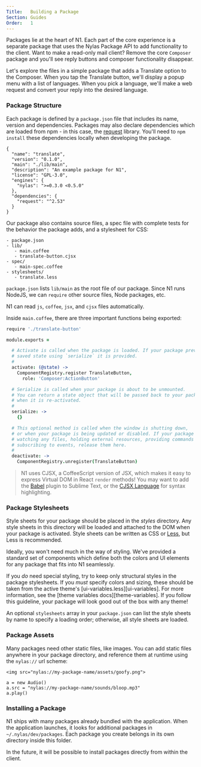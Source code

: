 ```yaml
---
Title:   Building a Package
Section: Guides
Order:   1
---
```


Packages lie at the heart of N1. Each part of the core experience is a separate package that uses the Nylas Package API to add functionality to the client. Want to make a read-only mail client? Remove the core `Composer` package and you'll see reply buttons and composer functionality disappear.

Let's explore the files in a simple package that adds a Translate option to the Composer. When you tap the Translate button, we'll display a popup menu with a list of languages. When you pick a language, we'll make a web request and convert your reply into the desired language.

### Package Structure

Each package is defined by a `package.json` file that includes its name, version and dependencies. Packages may also declare dependencies which are loaded from npm - in this case, the [request](https://github.com/request/request) library. You'll need to `npm install` these dependencies locally when developing the package.

```
{
  "name": "translate",
  "version": "0.1.0",
  "main": "./lib/main",
  "description": "An example package for N1",
  "license": "GPL-3.0",
  "engines": {
    "nylas": ">=0.3.0 <0.5.0"
  },
  "dependencies": {
    "request": "^2.53"
  }
}

```

Our package also contains source files, a spec file with complete tests for the behavior the package adds, and a stylesheet for CSS:

```
- package.json
- lib/
   - main.coffee
   - translate-button.cjsx
- spec/
   - main-spec.coffee
- stylesheets/
   - translate.less
```

`package.json` lists `lib/main` as the root file of our package. Since N1 runs NodeJS, we can `require` other source files, Node packages, etc.

N1 can read `js`, `coffee`, `jsx`, and `cjsx` files automatically.

Inside `main.coffee`, there are three important functions being exported:

```coffee
require './translate-button'

module.exports =

  # Activate is called when the package is loaded. If your package previously
  # saved state using `serialize` it is provided.
  #
  activate: (@state) ->
    ComponentRegistry.register TranslateButton,
      role: 'Composer:ActionButton'

  # Serialize is called when your package is about to be unmounted.
  # You can return a state object that will be passed back to your package
  # when it is re-activated.
  #
  serialize: ->
  	{}

  # This optional method is called when the window is shutting down,
  # or when your package is being updated or disabled. If your package is
  # watching any files, holding external resources, providing commands or
  # subscribing to events, release them here.
  #
  deactivate: ->
    ComponentRegistry.unregister(TranslateButton)
```


> N1 uses CJSX, a CoffeeScript version of JSX, which makes it easy to express Virtual DOM in React `render` methods! You may want to add the [Babel](https://github.com/babel/babel-sublime) plugin to Sublime Text, or the [CJSX Language](https://atom.io/packages/language-cjsx) for syntax highlighting.


### Package Stylesheets

Style sheets for your package should be placed in the _styles_ directory. Any style sheets in this directory will be loaded and attached to the DOM when your package is activated. Style sheets can be written as CSS or [Less](http://lesscss.org/), but Less is recommended.

Ideally, you won't need much in the way of styling. We've provided a standard set of components which define both the colors and UI elements for any package that fits into N1 seamlessly.

If you _do_ need special styling, try to keep only structural styles in the package stylesheets. If you _must_ specify colors and sizing, these should be taken from the active theme's [ui-variables.less][ui-variables]. For more information, see the [theme variables docs][theme-variables]. If you follow this guideline, your package will look good out of the box with any theme!

An optional `stylesheets` array in your `package.json` can list the style sheets by name to specify a loading order; otherwise, all style sheets are loaded.

### Package Assets

Many packages need other static files, like images. You can add static files anywhere in your package directory, and reference them at runtime using the `nylas://` url scheme:

```
<img src="nylas://my-package-name/assets/goofy.png">

a = new Audio()
a.src = "nylas://my-package-name/sounds/bloop.mp3"
a.play()
```

### Installing a Package

N1 ships with many packages already bundled with the application. When the application launches, it looks for additional packages in `~/.nylas/dev/packages`. Each package you create belongs in its own directory inside this folder.

In the future, it will be possible to install packages directly from within the client.
